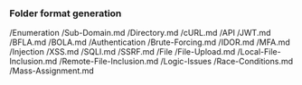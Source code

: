 ### Folder format generation

/Enumeration
  /Sub-Domain.md
  /Directory.md
  /cURL.md
/API
  /JWT.md
  /BFLA.md
  /BOLA.md
/Authentication
  /Brute-Forcing.md
  /IDOR.md
  /MFA.md
/Injection
  /XSS.md
  /SQLI.md
  /SSRF.md
/File
  /File-Upload.md
  /Local-File-Inclusion.md
  /Remote-File-Inclusion.md
/Logic-Issues
  /Race-Conditions.md
  /Mass-Assignment.md
